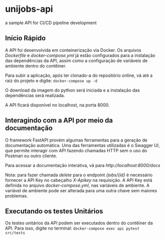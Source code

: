 # unijobs-api
a sample API for CI/CD pipeline development

## Início Rápido
A API foi desenvolvida em conteinerização via Docker. Os arquivos *Dockerfile* e *docker-compose.yml* já estão configurados para a instalação das dependências da API, assim como a configuração de variáveis de ambiente dentro do contêiner.

Para subir a aplicação, após ter clonado-a do repositório online, vá até a raiz do projeto e digite:
`docker-compose up -d`

O download da imagem do python será iniciada e a instalação das dependências será realizada.

A API ficará disponível no localhost, na porta 8000.

## Interagindo com a API por meio da documentação
O framework FastAPI provém algumas ferramentas para a geração de documentação automática. Uma das ferramentas utilizadas é o Swagger UI, que permite interagir com API fazendo chamadas HTTP sem o uso do Postman ou outro cliente.

Para acessar a documentação interativa, vá para *http://localhost:8000/docs*

Nota: para fazer chamada *delete* para o endpoint */jobs/{id}* é necessário fornecer a API Key no cabeçalho *X-Apikey* na requisição. A API Key está definida no arquivo *docker-compose.yml*, nas variáveis de ambiente. A variável de ambiente pode ser alterada para uma outra chave sem maiores problemas.

## Executando os testes Unitários
Os testes unitários da API podem ser executados dentro do contêiner da API. Para isso, digite no terminal:
`docker-compose exec api pytest src/tests`